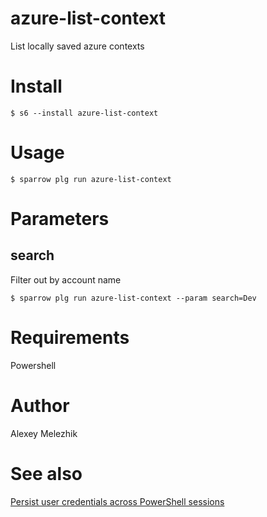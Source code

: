 # azure-list-context

List locally saved azure contexts

# Install

    $ s6 --install azure-list-context

# Usage

    $ sparrow plg run azure-list-context

# Parameters

## search

Filter out by account name

    $ sparrow plg run azure-list-context --param search=Dev

# Requirements

Powershell

# Author

Alexey Melezhik

# See also 

[Persist user credentials across PowerShell sessions](https://docs.microsoft.com/en-us/powershell/azure/context-persistence?view=azurermps-6.12.0)
